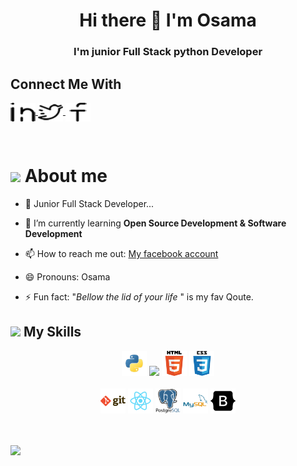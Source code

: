 <h1 align="center">Hi there 👋  I'm Osama </h1>
<h3 align="center">I'm junior Full Stack python Developer</h3>
<!------>



<h2 align="left">Connect Me With</h2>
<!------>

<p align="left">

  <a href="https://www.linkedin.com/in/oosamaahmed" target="blank">
    <img align="center" src="https://github.com/HouariZegai/HouariZegai/blob/master/icons/linkedin.png" alt="Osama Ahmed" height="30" width="40" />
  </a>
  <a href="https://twitter.com/OsOs1872" target="blank">
    <img align="center" src="https://github.com/HouariZegai/HouariZegai/blob/master/icons/twitter.png" alt="osama" height="30" width="40" />
  </a>
  <a href="https://www.facebook.com/OsamaAhmedAlkatkoti" target="blank">
    <img align="center" src="https://github.com/HouariZegai/HouariZegai/blob/master/icons/facebook.png" alt="Osama " height="30" width="40" />
  </a>
</p>

<br/>

# <img src="https://media.giphy.com/media/VgCDAzcKvsR6OM0uWg/giphy.gif" width="50" draggable="false" > About me

- 🔭 Junior Full Stack Developer...

- 🌱 I’m currently learning **Open Source Development & Software Development**

- 📫 How to reach me out: [My facebook account](https://www.facebook.com/OsamaAhmedAlkatkoti/)

- 😄 Pronouns: Osama

- ⚡ Fun fact: "_Bellow the lid of your life_ " is my fav Qoute.

## <img src="https://media.giphy.com/media/WUlplcMpOCEmTGBtBW/giphy.gif" width="50" /> My Skills

<div align="center">
  <code><img height="40" src="https://raw.githubusercontent.com/github/explore/80688e429a7d4ef2fca1e82350fe8e3517d3494d/topics/python/python.png" /></code>
  <code><img height="40" src="https://img.icons8.com/color/48/000000/django.png" /></code>
  <code><img height="40" src="https://raw.githubusercontent.com/github/explore/80688e429a7d4ef2fca1e82350fe8e3517d3494d/topics/html/html.png"></code>
<code><img height="40" src="https://raw.githubusercontent.com/github/explore/80688e429a7d4ef2fca1e82350fe8e3517d3494d/topics/css/css.png"></code>

<br />

<br />
<code><img height="40" src="https://raw.githubusercontent.com/github/explore/80688e429a7d4ef2fca1e82350fe8e3517d3494d/topics/git/git.png"></code>
<code><img height="40" src="https://raw.githubusercontent.com/github/explore/80688e429a7d4ef2fca1e82350fe8e3517d3494d/topics/react/react.png"></code>
<code><img height="40" src="https://raw.githubusercontent.com/devicons/devicon/master/icons/postgresql/postgresql-original-wordmark.svg"></code>
<code><img height="40" src="https://raw.githubusercontent.com/devicons/devicon/master/icons/mysql/mysql-original-wordmark.svg"></code>
<code><img src="https://raw.githubusercontent.com/devicons/devicon/master/icons/bootstrap/bootstrap-plain.svg" alt="bootstrap" width="40" height="40" /></code>

</div>

<br />
<br />

<p>
  <img align="left" src="https://github-readme-stats.vercel.app/api?username=oosamaahmed&show_icons=true&theme=radical" />
</p>

<br />
